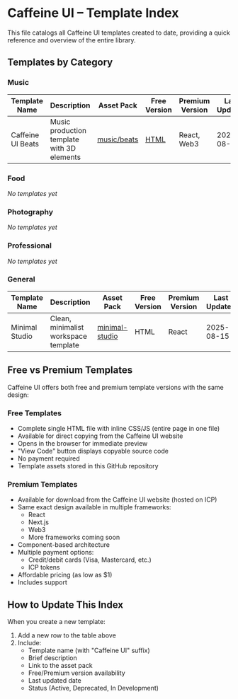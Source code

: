 # Caffeine UI – Template Index

This file catalogs all Caffeine UI templates created to date, providing a quick reference and overview of the entire library.

## Templates by Category

### Music

| Template Name     | Description                                | Asset Pack                        | Free Version                                                        | Premium Version | Last Updated | Status |
| ----------------- | ------------------------------------------ | --------------------------------- | ------------------------------------------------------------------- | --------------- | ------------ | ------ |
| Caffeine UI Beats | Music production template with 3D elements | [music/beats](/packs/music/beats) | [HTML](/templates/free/music/beats/beats-standard-caffeine-ui.html) | React, Web3     | 2025-08-16   | Active |

### Food

_No templates yet_

### Photography

_No templates yet_

### Professional

_No templates yet_

### General

| Template Name  | Description                          | Asset Pack                              | Free Version | Premium Version | Last Updated | Status |
| -------------- | ------------------------------------ | --------------------------------------- | ------------ | --------------- | ------------ | ------ |
| Minimal Studio | Clean, minimalist workspace template | [minimal-studio](/packs/minimal-studio) | HTML         | React           | 2025-08-15   | Active |

## Free vs Premium Templates

Caffeine UI offers both free and premium template versions with the same design:

### Free Templates

- Complete single HTML file with inline CSS/JS (entire page in one file)
- Available for direct copying from the Caffeine UI website
- Opens in the browser for immediate preview
- "View Code" button displays copyable source code
- No payment required
- Template assets stored in this GitHub repository

### Premium Templates

- Available for download from the Caffeine UI website (hosted on ICP)
- Same exact design available in multiple frameworks:
  - React
  - Next.js
  - Web3
  - More frameworks coming soon
- Component-based architecture
- Multiple payment options:
  - Credit/debit cards (Visa, Mastercard, etc.)
  - ICP tokens
- Affordable pricing (as low as $1)
- Includes support

## How to Update This Index

When you create a new template:

1. Add a new row to the table above
2. Include:
   - Template name (with "Caffeine UI" suffix)
   - Brief description
   - Link to the asset pack
   - Free/Premium version availability
   - Last updated date
   - Status (Active, Deprecated, In Development)
